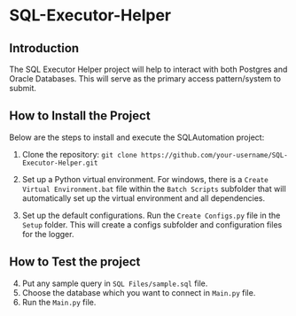 # SQL-Executor-Helper

## Introduction
The SQL Executor Helper project will help to interact with both Postgres and Oracle Databases. This will serve as the primary access pattern/system to submit.

## How to Install the Project
Below are the steps to install and execute the SQLAutomation project:

1. Clone the repository:
   ```git clone https://github.com/your-username/SQL-Executor-Helper.git```

2. Set up a Python virtual environment. For windows, there is a `Create Virtual Environment.bat` file within the `Batch Scripts` subfolder that will automatically set up the virtual environment and all dependencies.

3. Set up the default configurations. Run the `Create Configs.py` file in the `Setup` folder. This will create a configs subfolder and configuration files for the logger.

## How to Test the project
4. Put any sample query in `SQL Files/sample.sql` file.
5. Choose the database which you want to connect in `Main.py` file.
6. Run the `Main.py` file.